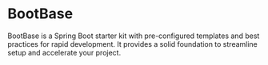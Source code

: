 # BootBase
BootBase is a Spring Boot starter kit with pre-configured templates and best practices for rapid development. It provides a solid foundation to streamline setup and accelerate your project.
